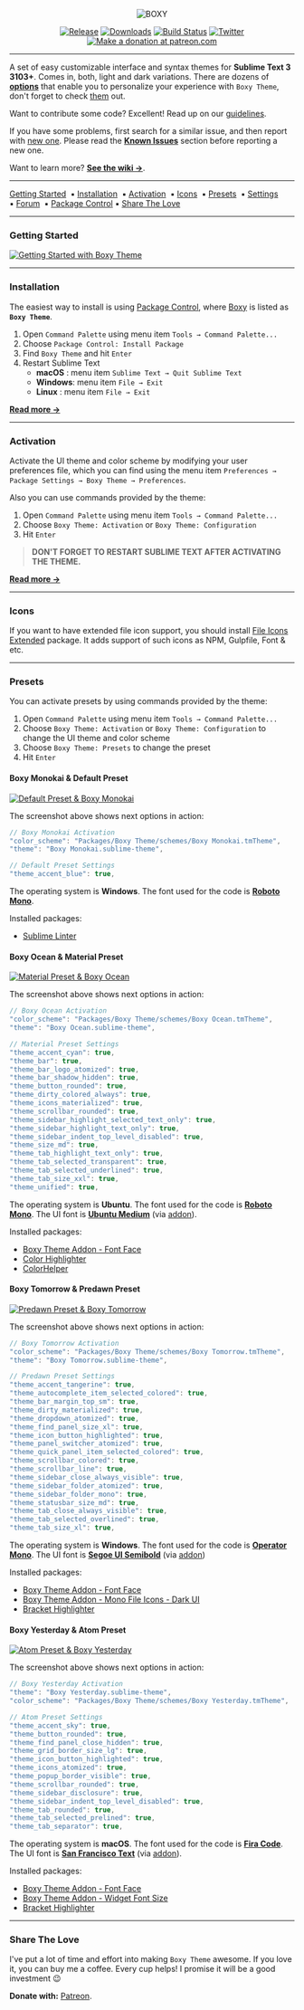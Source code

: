 <p align="center"><img src="https://raw.githubusercontent.com/oivva/st-boxy-assets/master/assets/readme/3.2.0/name.gif" alt="BOXY"></p>

<p align="center">
  <a href="https://github.com/oivva/st-boxy/releases"><img src="https://img.shields.io/github/release/oivva/st-boxy.svg?maxAge=3600&style=flat-square" alt="Release"></a>
  <a href="https://packagecontrol.io/packages/Boxy%20Theme"><img src="https://img.shields.io/packagecontrol/dt/Boxy%20Theme.svg?maxAge=3600&style=flat-square" alt="Downloads"></a>
  <a href="https://travis-ci.org/oivva/st-boxy"><img src="https://img.shields.io/travis/oivva/st-boxy.svg?maxAge=3600&style=flat-square" alt="Build Status"></a>
  <a href="https://twitter.com/intent/tweet?hashtags=Boxy%2CTheme%2CColorScheme%2CSublimeText&amp;original_referer=http%3A%2F%2Foivva.com%2Fboxy%2F&amp;ref_src=twsrc%5Etfw&amp;text=The%20most%20hackable%20theme%20%E2%9D%A4%20Sublime%20Text%203&amp;tw_p=tweetbutton&amp;url=https%3A%2F%2Fpackagecontrol.io%2Fpackages%2FBoxy%2520Theme&amp;via=oivvatweets" title="Share via Twitter" target="_blank"><img src="https://img.shields.io/badge/share-twitter-1DA1F2.svg?maxAge=2592000&style=flat-square" alt="Twitter"></a>
  <a href="https://www.patreon.com/oivva" title="Donate with Patreon"><img src="https://img.shields.io/badge/donate-patreon-orange.svg?maxAge=2592000&style=flat-square" alt="Make a donation at patreon.com"></a>
</p>

***

A set of easy customizable interface and syntax themes for **Sublime Text 3 3103+**. Comes in, both, light and dark variations. There are dozens of [**options**][settings] that enable you to personalize your experience with `Boxy Theme`, don't forget to check [them][settings] out.

Want to contribute some code? Excellent! Read up on our [guidelines](https://github.com/oivva/st-boxy/blob/dev/.github/CONTRIBUTING.md).

If you have some problems, first search for a similar issue, and then report with [new one][issues]. Please read the [**Known Issues**][known-issues] section before reporting a new one.

Want to learn more? [**See the wiki &#8594;**][wiki].

***

<div>
<a href="https://github.com/oivva/st-boxy#getting-started">Getting Started</a>&nbsp;
▪&nbsp;<a href="https://github.com/oivva/st-boxy#installation">Installation</a>&nbsp;
▪&nbsp;<a href="https://github.com/oivva/st-boxy#activation">Activation</a>&nbsp;
▪&nbsp;<a href="https://github.com/oivva/st-boxy#icons">Icons</a>&nbsp;
▪&nbsp;<a href="https://github.com/oivva/st-boxy#presets">Presets</a>&nbsp;
▪&nbsp;<a href="https://github.com/oivva/st-boxy/wiki/Settings">Settings</a>&nbsp;
▪&nbsp;<a href="https://forum.sublimetext.com/t/boxy-the-most-hackable-theme-for-sublime-text-3/20564">Forum</a>&nbsp;
▪&nbsp;<a href="https://packagecontrol.io/packages/Boxy%20Theme">Package Control</a>
▪&nbsp;<a href="https://github.com/oivva/st-boxy#share-the-love">Share The Love</a>
</div>

***

### Getting Started

[![Getting Started with Boxy Theme][img-getting-started]][getting-started]

***

### Installation

The easiest way to install is using [Package Control][pc], where [Boxy][theme] is listed as **`Boxy Theme`**.

1. Open `Command Palette` using menu item `Tools → Command Palette...`
2. Choose `Package Control: Install Package`
3. Find `Boxy Theme` and hit `Enter`
4. Restart Sublime Text
    - **macOS**  : menu item `Sublime Text → Quit Sublime Text`
    - **Windows**: menu item `File → Exit`
    - **Linux**  : menu item `File → Exit`

[**Read more &#8594;**][install]

***

### Activation

Activate the UI theme and color scheme by modifying your user preferences file, which you can find using the menu item `Preferences → Package Settings → Boxy Theme → Preferences`. 

Also you can use commands provided by the theme:

1. Open `Command Palette` using menu item `Tools → Command Palette...`
2. Choose `Boxy Theme: Activation` or `Boxy Theme: Configuration`
3. Hit `Enter`

> **DON'T FORGET TO RESTART SUBLIME TEXT AFTER ACTIVATING THE THEME.**

[**Read more &#8594;**][activation]

***

### Icons

If you want to have extended file icon support, you should install [File Icons Extended][icon-extended] package. It adds support of such icons as NPM, Gulpfile, Font & etc.

***

### Presets

You can activate presets by using commands provided by the theme:

1. Open `Command Palette` using menu item `Tools → Command Palette...`
2. Choose `Boxy Theme: Activation` or `Boxy Theme: Configuration` to change the UI theme and color scheme
3. Choose `Boxy Theme: Presets` to change the preset
4. Hit `Enter`

#### Boxy Monokai & Default Preset

[![Default Preset & Boxy Monokai][img-monokai-default]][img-monokai-default]

The screenshot above shows next options in action:

```js
// Boxy Monokai Activation
"color_scheme": "Packages/Boxy Theme/schemes/Boxy Monokai.tmTheme",
"theme": "Boxy Monokai.sublime-theme",
```

```js
// Default Preset Settings
"theme_accent_blue": true,
```

The operating system is **Windows**. The font used for the code is [**Roboto Mono**][roboto-mono].

Installed packages:

* [Sublime Linter][sublime-linter]

#### Boxy Ocean & Material Preset

[![Material Preset & Boxy Ocean][img-ocean-material]][img-ocean-material]

The screenshot above shows next options in action:

```js
// Boxy Ocean Activation
"color_scheme": "Packages/Boxy Theme/schemes/Boxy Ocean.tmTheme",
"theme": "Boxy Ocean.sublime-theme",
```

```js
// Material Preset Settings
"theme_accent_cyan": true,
"theme_bar": true,
"theme_bar_logo_atomized": true,
"theme_bar_shadow_hidden": true,
"theme_button_rounded": true,
"theme_dirty_colored_always": true,
"theme_icons_materialized": true,
"theme_scrollbar_rounded": true,
"theme_sidebar_highlight_selected_text_only": true,
"theme_sidebar_highlight_text_only": true,
"theme_sidebar_indent_top_level_disabled": true,
"theme_size_md": true,
"theme_tab_highlight_text_only": true,
"theme_tab_selected_transparent": true,
"theme_tab_selected_underlined": true,
"theme_tab_size_xxl": true,
"theme_unified": true,
```

The operating system is **Ubuntu**. The font used for the code is [**Roboto Mono**][roboto-mono]. The UI font is [**Ubuntu Medium**][ubuntu] (via [addon][addon-font-face]).

Installed packages:

* [Boxy Theme Addon - Font Face][addon-font-face]
* [Color Highlighter][color-highlighter]
* [Color ​Helper][color-helper]

#### Boxy Tomorrow & Predawn Preset

[![Predawn Preset & Boxy Tomorrow][img-tomorrow-predawn]][img-tomorrow-predawn]

The screenshot above shows next options in action:

```js
// Boxy Tomorrow Activation
"color_scheme": "Packages/Boxy Theme/schemes/Boxy Tomorrow.tmTheme",
"theme": "Boxy Tomorrow.sublime-theme",
```

```js
// Predawn Preset Settings
"theme_accent_tangerine": true,
"theme_autocomplete_item_selected_colored": true,
"theme_bar_margin_top_sm": true,
"theme_dirty_materialized": true,
"theme_dropdown_atomized": true,
"theme_find_panel_size_xl": true,
"theme_icon_button_highlighted": true,
"theme_panel_switcher_atomized": true,
"theme_quick_panel_item_selected_colored": true,
"theme_scrollbar_colored": true,
"theme_scrollbar_line": true,
"theme_sidebar_close_always_visible": true,
"theme_sidebar_folder_atomized": true,
"theme_sidebar_folder_mono": true,
"theme_statusbar_size_md": true,
"theme_tab_close_always_visible": true,
"theme_tab_selected_overlined": true,
"theme_tab_size_xl": true,
```

The operating system is **Windows**. The font used for the code is [**Operator Mono**][operator-mono]. The UI font is [**Segoe UI Semibold**][segoe-ui] (via [addon][addon-font-face])

Installed packages:

* [Boxy Theme Addon - Font Face][addon-font-face]
* [Boxy Theme Addon - Mono File Icons - Dark UI][addon-mono-file-icons-dark-ui]
* [Bracket Highlighter][bracket-highlighter]

#### Boxy Yesterday & Atom Preset

[![Atom Preset & Boxy Yesterday][img-yesterday-atom]][img-yesterday-atom]

The screenshot above shows next options in action:

```js
// Boxy Yesterday Activation
"theme": "Boxy Yesterday.sublime-theme",
"color_scheme": "Packages/Boxy Theme/schemes/Boxy Yesterday.tmTheme",
```

```js
// Atom Preset Settings
"theme_accent_sky": true,
"theme_button_rounded": true,
"theme_find_panel_close_hidden": true,
"theme_grid_border_size_lg": true,
"theme_icon_button_highlighted": true,
"theme_icons_atomized": true,
"theme_popup_border_visible": true,
"theme_scrollbar_rounded": true,
"theme_sidebar_disclosure": true,
"theme_sidebar_indent_top_level_disabled": true,
"theme_tab_rounded": true,
"theme_tab_selected_prelined": true,
"theme_tab_separator": true,
```

The operating system is **macOS**. The font used for the code is [**Fira Code**][fira-code]. The UI font is [**San Francisco Text**][san-francisco] (via [addon][addon-font-face]).

Installed packages:

* [Boxy Theme Addon - Font Face][addon-font-face]
* [Boxy Theme Addon - Widget Font Size][addon-widget-font-size]
* [Bracket Highlighter][bracket-highlighter]

***

### Share The Love

I've put a lot of time and effort into making `Boxy Theme` awesome. If you love it, you can buy me a coffee. Every cup helps! I promise it will be a good investment 😉

**Donate with:** [Patreon][patreon].

<!-- Links -->

[build-status]: https://travis-ci.org/oivva/st-boxy
[downloads]: https://packagecontrol.io/packages/Boxy%20Theme
[getting-started]: https://youtu.be/d2FZCUDcNxo 'Watch "Getting Started with Boxy Theme" on YouTube'
[issues]: https://github.com/oivva/st-boxy/issues
[known-issues]: https://github.com/oivva/st-boxy/wiki#known-issues
[install]: https://github.com/oivva/st-boxy/wiki/Get-It#installation
[activation]: https://github.com/oivva/st-boxy/wiki/Get-It#activation
[patreon]: https://www.patreon.com/oivva "Donate with Patreon"
[pc]: https://packagecontrol.io/
[release]: https://github.com/oivva/st-boxy/releases
[settings]: https://github.com/oivva/st-boxy/wiki/Settings
[theme]: https://packagecontrol.io/packages/Boxy%20Theme
[upgrading]: https://github.com/oivva/st-boxy/wiki/Upgrading
[website]: http://www.oivva.com/st-boxy/
[wiki]: https://github.com/oivva/st-boxy/wiki


<!-- Images -->

[img-build-status]: https://img.shields.io/travis/oivva/st-boxy.svg?maxAge=3600&style=flat-square
[img-downloads]: https://img.shields.io/packagecontrol/dt/Boxy%20Theme.svg?maxAge=3600&style=flat-square
[img-getting-started]: https://raw.githubusercontent.com/oivva/st-boxy-assets/master/assets/readme/3.4.0/getting-started.png
[img-monokai-default]: https://raw.githubusercontent.com/oivva/st-boxy-assets/master/assets/readme/3.6.0/default/monokai.png
[img-name]: https://raw.githubusercontent.com/oivva/st-boxy-assets/master/assets/readme/name.png
[img-ocean-material]: https://raw.githubusercontent.com/oivva/st-boxy-assets/master/assets/readme/3.2.0/presets/ocean.png
[img-patreon]: https://raw.githubusercontent.com/oivva/st-boxy-assets/master/assets/readme/patreon.png
[img-release]: https://img.shields.io/github/release/oivva/st-boxy.svg?maxAge=3600&style=flat-square
[img-tomorrow-predawn]: https://raw.githubusercontent.com/oivva/st-boxy-assets/master/assets/readme/3.2.0/presets/tomorrow.png
[img-yesterday-atom]: https://raw.githubusercontent.com/oivva/st-boxy-assets/master/assets/readme/3.2.0/presets/yesterday.png

<!-- Fonts -->

[fira-code]: https://github.com/tonsky/FiraCode/blob/master/README.md
[operator-mono]: http://www.typography.com/fonts/operator/styles/operatorscreensmartpro
[roboto-mono]: https://fonts.google.com/specimen/Roboto+Mono?query=Roboto
[san-francisco]: https://developer.apple.com/fonts/
[segoe-ui]: https://www.microsoft.com/typography/Fonts/family.aspx?FID=331
[space-mono]: https://fonts.google.com/specimen/Space+Mono?query=Space+Mono
[ubuntu]: http://font.ubuntu.com/

<!-- Packages -->

[addon-font-face]: https://packagecontrol.io/packages/Boxy%20Theme%20Addon%20-%20Font%20Face
[addon-mono-file-icons-dark-ui]: https://github.com/search?q=user%3Aoivva+boxy-addon-mono
[addon-widget-font-size]: https://packagecontrol.io/packages/Boxy%20Theme%20Addon%20-%20Widget%20Font%20LG
[bracket-highlighter]: https://packagecontrol.io/packages/BracketHighlighter
[color-helper]: https://packagecontrol.io/packages/ColorHelper
[color-highlighter]: https://packagecontrol.io/packages/Color%20Highlighter
[git-gutter]: https://packagecontrol.io/packages/GitGutter
[icon-extended]: https://packagecontrol.io/packages/File%20Icons%20Extended
[sublime-linter]: https://packagecontrol.io/packages/SublimeLinter
